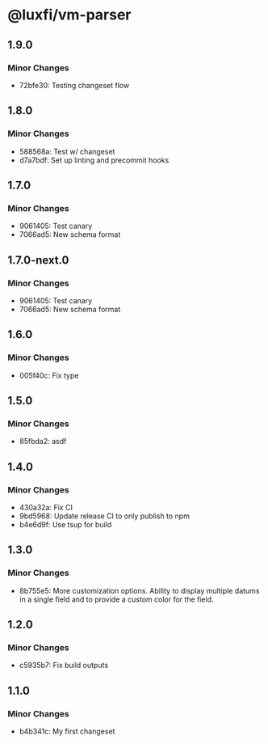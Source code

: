 # @luxfi/vm-parser

## 1.9.0

### Minor Changes

- 72bfe30: Testing changeset flow

## 1.8.0

### Minor Changes

- 588568a: Test w/ changeset
- d7a7bdf: Set up linting and precommit hooks

## 1.7.0

### Minor Changes

- 9061405: Test canary
- 7066ad5: New schema format

## 1.7.0-next.0

### Minor Changes

- 9061405: Test canary
- 7066ad5: New schema format

## 1.6.0

### Minor Changes

- 005f40c: Fix type

## 1.5.0

### Minor Changes

- 85fbda2: asdf

## 1.4.0

### Minor Changes

- 430a32a: Fix CI
- 9bd5968: Update release CI to only publish to npm
- b4e6d9f: Use tsup for build

## 1.3.0

### Minor Changes

- 8b755e5: More customization options. Ability to display multiple datums in a single field and to provide a custom color for the field.

## 1.2.0

### Minor Changes

- c5935b7: Fix build outputs

## 1.1.0

### Minor Changes

- b4b341c: My first changeset
